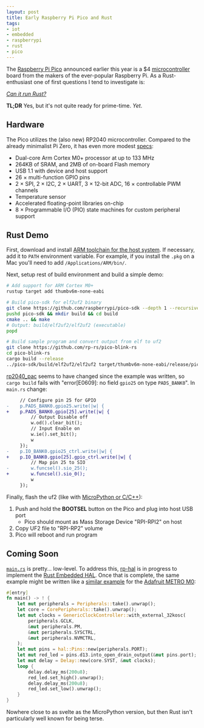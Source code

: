 ```yaml
---
layout: post
title: Early Raspberry Pi Pico and Rust
tags:
- iot
- embedded
- raspberrypi
- rust
- pico
---
```


The [Raspberry Pi Pico](https://www.raspberrypi.org/products/raspberry-pi-pico/) announced earlier this year is a $4 [microcontroller](https://en.wikipedia.org/wiki/Microcontroller) board from the makers of the ever-popular Raspberry Pi.  As a Rust-enthusiast one of first questions I tend to investigate is:

[_Can it run Rust?_](https://www.google.com/search?q=can+it+run+crysis)

__TL;DR__ Yes, but it's not quite ready for prime-time.  _Yet_.

## Hardware

The Pico utilizes the (also new) RP2040 microcontroller.  Compared to the already minimalist Pi Zero, it has even more modest [specs](https://www.raspberrypi.org/documentation/rp2040/getting-started/#board-specifications):

- Dual-core Arm Cortex M0+ processor at up to 133 MHz
- 264KB of SRAM, and 2MB of on-board Flash memory
- USB 1.1 with device and host support
- 26 × multi-function GPIO pins
- 2 × SPI, 2 × I2C, 2 × UART, 3 × 12-bit ADC, 16 × controllable PWM channels
- Temperature sensor
- Accelerated floating-point libraries on-chip
- 8 × Programmable I/O (PIO) state machines for custom peripheral support

## Rust Demo

First, download and install [ARM toolchain for the host system](https://developer.arm.com/tools-and-software/open-source-software/developer-tools/gnu-toolchain/gnu-rm/downloads).  If necessary, add it to `PATH` environment variable.  For example, if you install the `.pkg` on a Mac you'll need to add `/Applications/ARM/bin/`.

Next, setup rest of build environment and build a simple demo:

```sh
# Add support for ARM Cortex M0+
rustup target add thumbv6m-none-eabi

# Build pico-sdk for elf2uf2 binary
git clone https://github.com/raspberrypi/pico-sdk --depth 1 --recursive --single-branch
pushd pico-sdk && mkdir build && cd build
cmake .. && make
# Output: build/elf2uf2/elf2uf2 (executable)
popd

# Build sample program and convert output from elf to uf2
git clone https://github.com/rp-rs/pico-blink-rs
cd pico-blink-rs
cargo build --release
../pico-sdk/build/elf2uf2/elf2uf2 target/thumbv6m-none-eabi/release/pico-blink-rs pico-blink-rs.uf2
```

[rp2040_pac](https://github.com/rp-rs/rp2040-pac) seems to have changed since the example was written, so `cargo build` fails with "error[E0609]: no field `gpio25` on type `PADS_BANK0`".  In `main.rs` change:

```diff
     // Configure pin 25 for GPIO
-    p.PADS_BANK0.gpio25.write(|w| {
+    p.PADS_BANK0.gpio[25].write(|w| {
         // Output Disable off
         w.od().clear_bit();
         // Input Enable on
         w.ie().set_bit();
         w
     });
-    p.IO_BANK0.gpio25_ctrl.write(|w| {
+    p.IO_BANK0.gpio[25].gpio_ctrl.write(|w| {
         // Map pin 25 to SIO
-        w.funcsel().sio_25();
+        w.funcsel().sio_0();
         w
     });
```

Finally, flash the uf2 (like with [MicroPython or C/C++](https://www.raspberrypi.org/documentation/rp2040/getting-started/#getting-started-with-c)):

1. Push and hold the __BOOTSEL__ button on the Pico and plug into host USB port
    - Pico should mount as Mass Storage Device "RPI-RPI2" on host
1. Copy UF2 file to "RPI-RP2" volume
1. Pico will reboot and run program

## Coming Soon

[`main.rs`](https://github.com/rp-rs/pico-blink-rs/blob/develop/src/main.rs) is pretty... low-level.  To address this, [rp-hal](https://github.com/rp-rs/rp-hal) is in progress to implement the [Rust Embedded HAL](https://github.com/rust-embedded/embedded-hal).  Once that is complete, the same example might be written like a [similar example](https://github.com/atsamd-rs/atsamd/blob/master/boards/feather_m0/examples/blinky_basic.rs) for the [Adafruit METRO M0](https://www.adafruit.com/product/3505):

```rust
#[entry]
fn main() -> ! {
    let mut peripherals = Peripherals::take().unwrap();
    let core = CorePeripherals::take().unwrap();
    let mut clocks = GenericClockController::with_external_32kosc(
        peripherals.GCLK,
        &mut peripherals.PM,
        &mut peripherals.SYSCTRL,
        &mut peripherals.NVMCTRL,
    );
    let mut pins = hal::Pins::new(peripherals.PORT);
    let mut red_led = pins.d13.into_open_drain_output(&mut pins.port);
    let mut delay = Delay::new(core.SYST, &mut clocks);
    loop {
        delay.delay_ms(200u8);
        red_led.set_high().unwrap();
        delay.delay_ms(200u8);
        red_led.set_low().unwrap();
    }
}
```

Nowhere close to as svelte as the MicroPython version, but then Rust isn't particularly well known for being terse.
